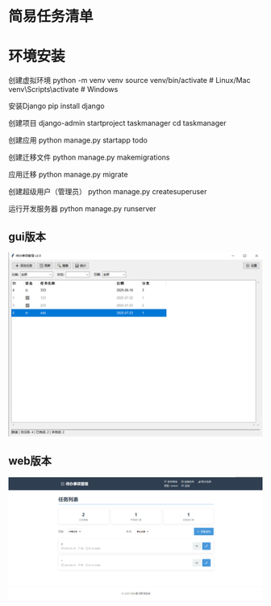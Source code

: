 # 简易任务清单
# 环境安装
创建虚拟环境
python -m venv venv
source venv/bin/activate  # Linux/Mac
venv\Scripts\activate     # Windows

安装Django
pip install django

创建项目
django-admin startproject taskmanager
cd taskmanager

创建应用
python manage.py startapp todo

创建迁移文件
python manage.py makemigrations

应用迁移
python manage.py migrate

创建超级用户（管理员）
python manage.py createsuperuser

运行开发服务器
python manage.py runserver
## gui版本
![image](https://github.com/tomori133/tasklist/blob/master/images/img.png)
## web版本
![image](https://github.com/tomori133/tasklist/blob/master/images/img_1.png)

